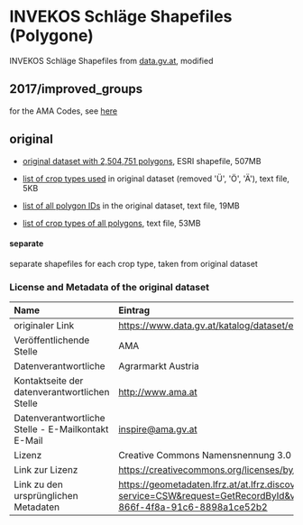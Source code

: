 # INVEKOS Schläge Shapefiles (Polygone)


INVEKOS Schläge Shapefiles from [data.gv.at](https://www.data.gv.at/), modified


## 2017/improved_groups

for the AMA Codes, see [here](https://www.ama.at/getattachment/f3e9b8ab-8533-49f2-8c97-0daf45b06751/Nutzungsarten_Codes_Varianten.pdf)



## original

* [original dataset with 2,504,751 polygons](https://files.boku.ac.at:443/ssf/s/readFile/share/5258/3338806601288672444/publicLink/invekos_schlaege_polygon.zip), ESRI shapefile, 507MB

* [list of crop types used](https://github.com/wessm/invekos/blob/master/2017/original/list_crop_types.csv) in original dataset (removed 'Ü', 'Ö', 'Ä'), text file, 5KB

* [list of all polygon IDs](https://github.com/wessm/invekos/blob/master/2017/original/list_ID_per_polygon.csv) in the original dataset, text file, 19MB

* [list of crop types of all polygons](https://github.com/wessm/invekos/blob/master/2017/original/list_crops_per_polygon.csv), text file, 53MB

#### separate

separate shapefiles for each crop type, taken from original dataset


### License and Metadata of the original dataset

| Name | Eintrag |
|:---|:---|
| originaler Link | https://www.data.gv.at/katalog/dataset/e21a731f-9e08-4dd3-b9e5-cd460438a5d9 |
| Veröffentlichende Stelle | AMA |
| Datenverantwortliche | Agrarmarkt Austria |
| Kontaktseite der datenverantwortlichen Stelle | http://www.ama.at |
| Datenverantwortliche Stelle - E-Mailkontakt E-Mail | inspire@ama.gv.at |
| Lizenz | Creative Commons Namensnennung 3.0 Österreich |
| Link zur Lizenz | https://creativecommons.org/licenses/by/3.0/at/deed.de |
| Link zu den ursprünglichen Metadaten | https://geometadaten.lfrz.at/at.lfrz.discoveryservices/srv/de/csw202?service=CSW&request=GetRecordById&version=2.0.2&outputSchema=http%3A%2F%2Fwww.isotc211.org%2F2005%2Fgmd&ElementSetName=full&id=5a7739f5-866f-4f8a-91c6-8898a1ce52b2 |
